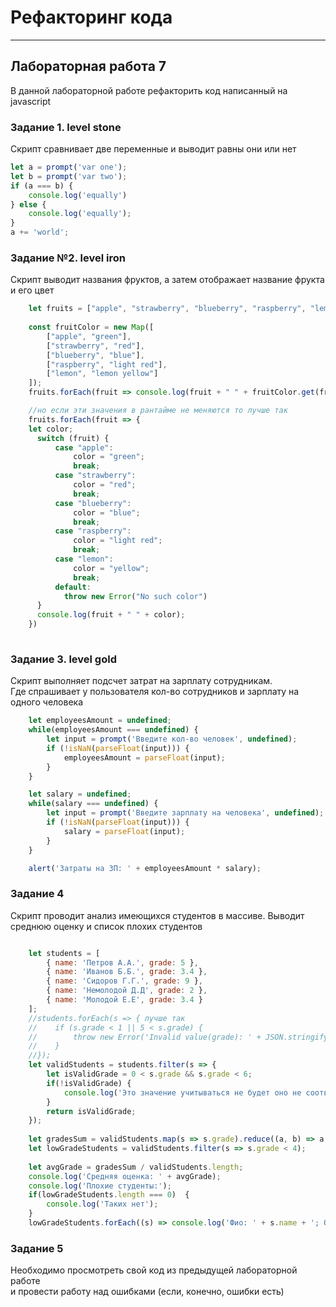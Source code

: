 # Рефакторинг кода 
___________________________________________________
## Лабораторная работа 7

В данной лабораторной работе рефакторить код написанный на javascript

### Задание 1. level stone

Скрипт сравнивает две переменные и выводит равны они или нет

```js
let a = prompt('var one'); 
let b = prompt('var two');
if (a === b) {
    console.log('equally')
} else {
    console.log('equally');
}
a += 'world';
```

### Задание №2. level iron

Скрипт выводит названия фруктов, а затем отображает название фрукта и его цвет

```js
    let fruits = ["apple", "strawberry", "blueberry", "raspberry", "lemon"];
    
    const fruitColor = new Map([
        ["apple", "green"],
        ["strawberry", "red"],
        ["blueberry", "blue"],
        ["raspberry", "light red"],
        ["lemon", "lemon yellow"]
    ]);
    fruits.forEach(fruit => console.log(fruit + " " + fruitColor.get(fruit)));

    //но если эти значения в рантайме не меняются то лучше так
    fruits.forEach(fruit => {
    let color;
      switch (fruit) {
          case "apple":
              color = "green";
              break;
          case "strawberry":
              color = "red";
              break;
          case "blueberry":
              color = "blue";
              break;
          case "raspberry":
              color = "light red";
              break;
          case "lemon":
              color = "yellow";
              break;
          default:
            throw new Error("No such color")
      }
      console.log(fruit + " " + color);
    })
    
```

### Задание 3. level gold

Скрипт выполняет подсчет затрат на зарплату сотрудникам.  
Где спрашивает у пользователя кол-во сотрудников и зарплату на одного человека

```js
    let employeesAmount = undefined;
    while(employeesAmount === undefined) {
        let input = prompt('Введите кол-во человек', undefined);
        if (!isNaN(parseFloat(input))) {
            employeesAmount = parseFloat(input);  
        }
    }

    let salary = undefined;
    while(salary === undefined) {
        let input = prompt('Введите зарплату на человека', undefined);
        if (!isNaN(parseFloat(input))) {
            salary = parseFloat(input);
        }
    }

    alert('Затраты на ЗП: ' + employeesAmount * salary);
```
### Задание 4

Скрипт проводит анализ имеющихся студентов в массиве.
Выводит среднюю оценку и список плохих студентов

```js

    let students = [
        { name: 'Петров А.А.', grade: 5 },
        { name: 'Иванов Б.Б.', grade: 3.4 },
        { name: 'Сидоров Г.Г.', grade: 9 },
        { name: 'Немолодой Д.Д', grade: 2 },
        { name: 'Молодой Е.Е', grade: 3.4 }
    ];
    //students.forEach(s => { лучше так
    //    if (s.grade < 1 || 5 < s.grade) {
    //        throw new Error('Invalid value(grade): ' + JSON.stringify(s));
    //    }
    //});
    let validStudents = students.filter(s => {
        let isValidGrade = 0 < s.grade && s.grade < 6;
        if(!isValidGrade) {
            console.log('Это значение учитываться не будет оно не соответствует допустимым значениям');
        }
        return isValidGrade;
    });
    
    let gradesSum = validStudents.map(s => s.grade).reduce((a, b) => a + b);
    let lowGradeStudents = validStudents.filter(s => s.grade < 4);
    
    let avgGrade = gradesSum / validStudents.length;
    console.log('Средняя оценка: ' + avgGrade);
    console.log('Плохие студенты:');
    if(lowGradeStudents.length === 0)  {
        console.log('Таких нет');
    }
    lowGradeStudents.forEach((s) => console.log('Фио: ' + s.name + '; Оценка: ' + s.grade));
```

### Задание 5

Необходимо просмотреть свой код из предыдущей лабораторной работе  
и провести работу над ошибками (если, конечно, ошибки есть)